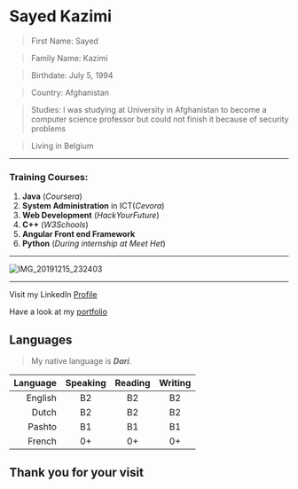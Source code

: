# Sayed Kazimi

> First Name: Sayed 

> Family Name: Kazimi

> Birthdate: July 5, 1994

> Country: Afghanistan

> Studies: I was studying at University in Afghanistan to become a computer science professor but could not finish it because of security problems

> Living in Belgium

---

### Training Courses:

1. **Java** (_Coursera_)
1. **System Administration** in ICT(_Cevora_)
1. **Web Development** (_HackYourFuture_)
1. **C++** (_W3Schools_)
1. **Angular Front end Framework** 
1. **Python** (_During internship at Meet Het_)

---

![IMG_20191215_232403](https://user-images.githubusercontent.com/61209285/93141228-1ac02d80-f6e4-11ea-868e-00e34cec8f3c.jpg)

---

Visit my LinkedIn [Profile](https://be.linkedin.com/in/sayed-kazimi-b838401b3)

Have a look at my [portfolio](https://everydaysmarter.herokuapp.com/projects.html)



## Languages

> My native language is **_Dari_**.

Language | Speaking | Reading | Writing
---:| :-----: | :-----: | :-----: 
English | B2 | B2 | B2
Dutch | B2 | B2 | B2
Pashto | B1 | B1 | B1
French | 0+ | 0+ | 0+

## Thank you for your visit

